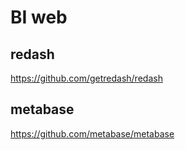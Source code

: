 # BI web

## redash

https://github.com/getredash/redash

## metabase

https://github.com/metabase/metabase
